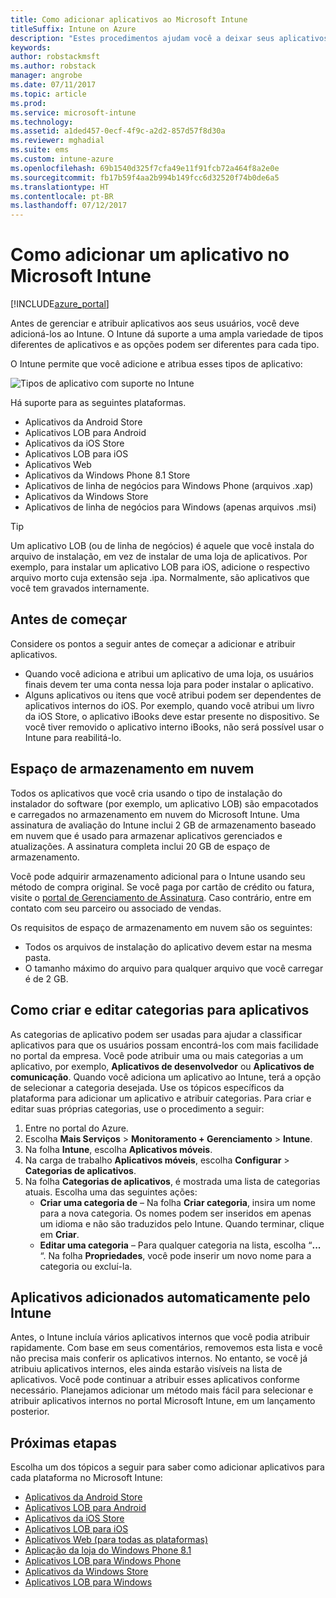```yaml
---
title: Como adicionar aplicativos ao Microsoft Intune
titleSuffix: Intune on Azure
description: "Estes procedimentos ajudam você a deixar seus aplicativos no Intune prontos para serem atribuídos a usuários e dispositivos. \""
keywords: 
author: robstackmsft
ms.author: robstack
manager: angrobe
ms.date: 07/11/2017
ms.topic: article
ms.prod: 
ms.service: microsoft-intune
ms.technology: 
ms.assetid: a1ded457-0ecf-4f9c-a2d2-857d57f8d30a
ms.reviewer: mghadial
ms.suite: ems
ms.custom: intune-azure
ms.openlocfilehash: 69b1540d325f7cfa49e11f91fcb72a464f8a2e0e
ms.sourcegitcommit: fb17b59f4aa2b994b149fcc6d32520f74b0de6a5
ms.translationtype: HT
ms.contentlocale: pt-BR
ms.lasthandoff: 07/12/2017
---
```

# <a name="how-to-add-an-app-to-microsoft-intune"></a>Como adicionar um aplicativo no Microsoft Intune

[!INCLUDE[azure_portal](./includes/azure_portal.md)]

Antes de gerenciar e atribuir aplicativos aos seus usuários, você deve adicioná-los ao Intune. O Intune dá suporte a uma ampla variedade de tipos diferentes de aplicativos e as opções podem ser diferentes para cada tipo.

O Intune permite que você adicione e atribua esses tipos de aplicativo:

![Tipos de aplicativo com suporte no Intune](./media/app-types.png)

Há suporte para as seguintes plataformas.

- Aplicativos da Android Store
- Aplicativos LOB para Android
- Aplicativos da iOS Store
- Aplicativos LOB para iOS
- Aplicativos Web
- Aplicativos da Windows Phone 8.1 Store
- Aplicativos de linha de negócios para Windows Phone (arquivos .xap)
- Aplicativos da Windows Store
- Aplicativos de linha de negócios para Windows (apenas arquivos .msi)

>[!TIP]
> Um aplicativo LOB (ou de linha de negócios) é aquele que você instala do arquivo de instalação, em vez de instalar de uma loja de aplicativos. Por exemplo, para instalar um aplicativo LOB para iOS, adicione o respectivo arquivo morto cuja extensão seja .ipa. Normalmente, são aplicativos que você tem gravados internamente.

## <a name="before-you-start"></a>Antes de começar

Considere os pontos a seguir antes de começar a adicionar e atribuir aplicativos.

- Quando você adiciona e atribui um aplicativo de uma loja, os usuários finais devem ter uma conta nessa loja para poder instalar o aplicativo.
- Alguns aplicativos ou itens que você atribui podem ser dependentes de aplicativos internos do iOS. Por exemplo, quando você atribui um livro da iOS Store, o aplicativo iBooks deve estar presente no dispositivo. Se você tiver removido o aplicativo interno iBooks, não será possível usar o Intune para reabilitá-lo.

## <a name="cloud-storage-space"></a>Espaço de armazenamento em nuvem
Todos os aplicativos que você cria usando o tipo de instalação do instalador do software (por exemplo, um aplicativo LOB) são empacotados e carregados no armazenamento em nuvem do Microsoft Intune. Uma assinatura de avaliação do Intune inclui 2 GB de armazenamento baseado em nuvem que é usado para armazenar aplicativos gerenciados e atualizações. A assinatura completa inclui 20 GB de espaço de armazenamento.

Você pode adquirir armazenamento adicional para o Intune usando seu método de compra original.  Se você paga por cartão de crédito ou fatura, visite o [portal de Gerenciamento de Assinatura](https://portal.office.com/adminportal/home?switchtomodern=true#/subscriptions).  Caso contrário, entre em contato com seu parceiro ou associado de vendas.

Os requisitos de espaço de armazenamento em nuvem são os seguintes:

-   Todos os arquivos de instalação do aplicativo devem estar na mesma pasta.
-   O tamanho máximo do arquivo para qualquer arquivo que você carregar é de 2 GB.

## <a name="how-to-create-and-edit-categories-for-apps"></a>Como criar e editar categorias para aplicativos

As categorias de aplicativo podem ser usadas para ajudar a classificar aplicativos para que os usuários possam encontrá-los com mais facilidade no portal da empresa. Você pode atribuir uma ou mais categorias a um aplicativo, por exemplo, **Aplicativos de desenvolvedor** ou **Aplicativos de comunicação**.
Quando você adiciona um aplicativo ao Intune, terá a opção de selecionar a categoria desejada. Use os tópicos específicos da plataforma para adicionar um aplicativo e atribuir categorias. Para criar e editar suas próprias categorias, use o procedimento a seguir:

1. Entre no portal do Azure.
2. Escolha **Mais Serviços** > **Monitoramento + Gerenciamento** > **Intune**.
3. Na folha **Intune**, escolha **Aplicativos móveis**.
4. Na carga de trabalho **Aplicativos móveis**, escolha **Configurar** > **Categorias de aplicativos**.
5. Na folha **Categorias de aplicativos**, é mostrada uma lista de categorias atuais. Escolha uma das seguintes ações:
    - **Criar uma categoria de** – Na folha **Criar categoria**, insira um nome para a nova categoria. Os nomes podem ser inseridos em apenas um idioma e não são traduzidos pelo Intune. Quando terminar, clique em **Criar**.
    - **Editar uma categoria** – Para qualquer categoria na lista, escolha “**...** “. Na folha **Propriedades**, você pode inserir um novo nome para a categoria ou excluí-la.


## <a name="apps-added-automatically-by-intune"></a>Aplicativos adicionados automaticamente pelo Intune

Antes, o Intune incluía vários aplicativos internos que você podia atribuir rapidamente. Com base em seus comentários, removemos esta lista e você não precisa mais conferir os aplicativos internos.
No entanto, se você já atribuiu aplicativos internos, eles ainda estarão visíveis na lista de aplicativos. Você pode continuar a atribuir esses aplicativos conforme necessário.
Planejamos adicionar um método mais fácil para selecionar e atribuir aplicativos internos no portal Microsoft Intune, em um lançamento posterior.

## <a name="next-steps"></a>Próximas etapas

Escolha um dos tópicos a seguir para saber como adicionar aplicativos para cada plataforma no Microsoft Intune:

- [Aplicativos da Android Store](store-apps-android.md)
- [Aplicativos LOB para Android](lob-apps-android.md)
- [Aplicativos da iOS Store](store-apps-ios.md)
- [Aplicativos LOB para iOS](lob-apps-ios.md)
- [Aplicativos Web (para todas as plataformas)](web-app.md)
- [Aplicação da loja do Windows Phone 8.1](store-apps-windows-phone-8-1.md)
- [Aplicativos LOB para Windows Phone](lob-apps-windows-phone.md)
- [Aplicativos da Windows Store](store-apps-windows.md)
- [Aplicativos LOB para Windows](lob-apps-windows.md)

